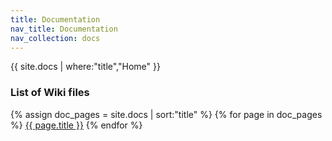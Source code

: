 ```yaml
---
title: Documentation
nav_title: Documentation
nav_collection: docs
---
```


{{ site.docs | where:"title","Home" }}

### List of Wiki files
{% assign doc_pages = site.docs | sort:"title" %}
{% for page in doc_pages %}
<a href="{{ page.url | prepend: site.baseurl }}">{{ page.title }}</a>
{% endfor %}
